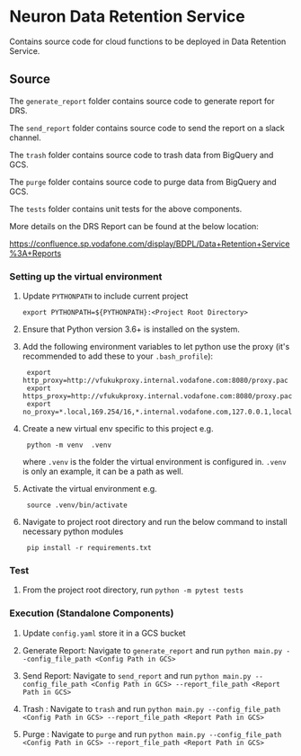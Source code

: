# Neuron Data Retention Service

Contains source code for cloud functions to be deployed in Data Retention Service.

## Source

The `generate_report` folder contains source code to generate report for DRS.

The `send_report` folder contains source code to send the report on a slack channel.

The `trash` folder contains source code to trash data from BigQuery and GCS.

The `purge` folder contains source code to purge data from BigQuery and GCS.

The `tests` folder contains unit tests for the above components.

More details on the DRS Report can be found at the below location:

https://confluence.sp.vodafone.com/display/BDPL/Data+Retention+Service%3A+Reports

### Setting up the virtual environment

1. Update `PYTHONPATH` to include current project

       export PYTHONPATH=${PYTHONPATH}:<Project Root Directory>

2. Ensure that Python version 3.6+ is installed on the system.

3. Add the following environment variables to let python use the proxy (it's recommended to add these to your `.bash_profile`):

        export http_proxy=http://vfukukproxy.internal.vodafone.com:8080/proxy.pac
        export https_proxy=http://vfukukproxy.internal.vodafone.com:8080/proxy.pac
        export no_proxy=*.local,169.254/16,*.internal.vodafone.com,127.0.0.1,localhost

4. Create a new virtual env specific to this project e.g.

        python -m venv  .venv

   where `.venv` is the folder the virtual environment is configured in.  `.venv` is only an example, it can be a path as well.

5. Activate the virtual environment e.g.

        source .venv/bin/activate

6. Navigate to project root directory and run the below command to install necessary python modules

        pip install -r requirements.txt

### Test
1) From the project root directory, run `python -m pytest tests`


### Execution (Standalone Components)
1) Update `config.yaml` store it in a GCS bucket

2) Generate Report: Navigate to `generate_report` and run `python main.py --config_file_path <Config Path in GCS>`

3) Send Report: Navigate to `send_report` and run `python main.py --config_file_path <Config Path in GCS> --report_file_path <Report Path in GCS>`

4) Trash : Navigate to `trash` and run `python main.py --config_file_path <Config Path in GCS> --report_file_path <Report Path in GCS>`

5) Purge : Navigate to `purge` and run `python main.py --config_file_path <Config Path in GCS> --report_file_path <Report Path in GCS>`

